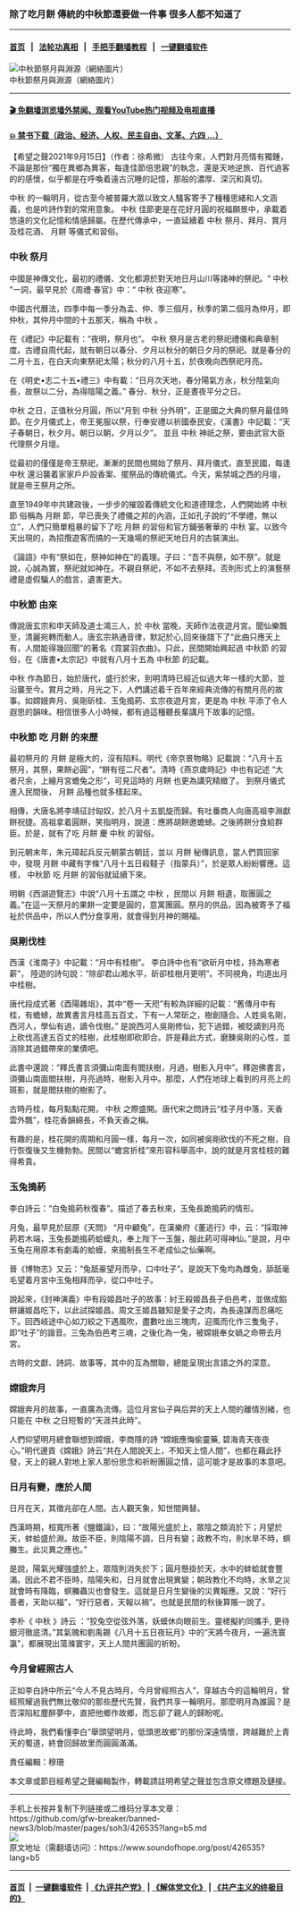 ### 除了吃月餅 傳統的中秋節還要做一件事 很多人都不知道了
------------------------

#### [首页](https://github.com/gfw-breaker/banned-news3/blob/master/README.md) &nbsp;&nbsp;|&nbsp;&nbsp; [法轮功真相](https://github.com/begood0513/basic/blob/master/README.md)  &nbsp;&nbsp;|&nbsp;&nbsp; [手把手翻墙教程](https://github.com/gfw-breaker/guides/wiki)  &nbsp;&nbsp;|&nbsp;&nbsp; [一键翻墙软件](https://github.com/gfw-breaker/nogfw/blob/master/README.md)  



<div><img alt="中秋節祭月與淵源（網絡圖片）" src="https://img.soundofhope.org/2020-09/25-1601283525264.jpg"/>
<br/><figcaption class="caption">
 中秋節祭月與淵源（網絡圖片）
</figcaption></div><hr/>

#### [ 🎬  免翻墙浏览墙外禁闻、观看YouTube热门视频及电视直播](https://github.com/gfw-breaker/HelloWorld)

#### [ 💥  禁书下载（政治、经济、人权、民主自由、文革、六四 ...）](https://github.com/gfw-breaker/books/blob/master/README.md)

<div><div class="Content__Wrapper sc-1bvya0-0 grZQxZ">
 <p class="meta-top">
  <span class="meta">
   【希望之聲2021年9月15日】（作者：徐希微）
  </span>
  古往今來，人們對月亮情有獨鍾，不論是那份“獨在異鄉為異客，每逢佳節倍思親”的執念，還是天地逆旅、百代過客的的感懷，似乎都是在呼喚着遠古沉睡的記憶，那般的濃厚、深沉和真切。
 </p>
 <p>
  <ok href="/term/64149?lang=b5">
   中秋
  </ok>
  的一輪明月，從古至今被普羅大眾以致文人騷客寄予了種種思緒和人文涵義，也是吟詩作對的常用意象。
  <ok href="/term/64149?lang=b5">
   中秋
  </ok>
  佳節更是在花好月圓的祝福願景中，承載着悠遠的文化記憶和情感歸屬。在歷代傳承中，一直延續着
  <ok href="/term/64149?lang=b5">
   中秋
  </ok>
  祭月、拜月、賞月及桂花酒、
  <ok href="/term/6647?lang=b5">
   月餅
  </ok>
  等儀式和習俗。
 </p>
 <h3>
  <ok href="/term/64149?lang=b5">
   中秋
  </ok>
  祭月
 </h3>
 <p>
  中國是神傳文化，最初的禮儀、文化都源於對天地日月山川等諸神的祭祀。“
  <ok href="/term/64149?lang=b5">
   中秋
  </ok>
  ”一詞，最早見於《周禮·春官》中：“
  <ok href="/term/64149?lang=b5">
   中秋
  </ok>
  夜迎寒”。
 </p>
 <p>
  中國古代曆法，四季中每一季分為孟、仲、季三個月，秋季的第二個月為仲月，即仲秋，其仲月中間的十五那天，稱為
  <ok href="/term/64149?lang=b5">
   中秋
  </ok>
  。
 </p>
 <p>
  在《禮記》中記載有：“夜明，祭月也”。
  <ok href="/term/64149?lang=b5">
   中秋
  </ok>
  祭月是古老的祭祀禮儀和典章制度。古禮自周代起，就有朝日以春分、夕月以秋分的朝日夕月的祭祀。就是春分的二月十五，在白天向東祭祀太陽；秋分的八月十五，於夜晚向西祭祀月亮。
 </p>
 <p>
  在《明史•志二十五•禮三》中有載：“日月次天地，春分陽氣方永，秋分陰氣向長，故祭以二分，為得陰陽之義。” 春分、秋分，正是晝夜平分之日。
 </p>
 <p>
  <ok href="/term/64149?lang=b5">
   中秋
  </ok>
  之日，正值秋分月圓，所以“月到
  <ok href="/term/64149?lang=b5">
   中秋
  </ok>
  分外明”，正是國之大典的祭月最佳時節。在夕月儀式上，帝王冕服以祭，行奉安禮以祈國泰民安，《漢書》中記載：“天子春朝日，秋夕月。朝日以朝，夕月以夕”。 並且
  <ok href="/term/64149?lang=b5">
   中秋
  </ok>
  神祇之祭，要由武官大臣代理祭夕月壇。
 </p>
 <p>
  從最初的僅僅是帝王祭祀，漸漸的民間也開始了祭月、拜月儀式，直至民國，每逢
  <ok href="/term/64149?lang=b5">
   中秋
  </ok>
  還沿襲着家家戶戶設香案、擺祭品的傳統儀式。今天，紫禁城之西的月壇，就是帝王祭月之所。
 </p>
 <p>
  直至1949年中共建政後，一步步的摧毀着傳統文化和道德理念，人們開始將
  <ok href="/term/6646?lang=b5">
   中秋節
  </ok>
  俗稱為
  <ok href="/term/6647?lang=b5">
   月餅
  </ok>
  節，早已喪失了禮儀之邦的內涵，正如孔子說的“不學禮，無以立”，人們只簡單粗暴的留下了吃
  <ok href="/term/6647?lang=b5">
   月餅
  </ok>
  的習俗和官方鋪張奢華的
  <ok href="/term/64149?lang=b5">
   中秋
  </ok>
  宴。以致今天出現的，為招攬遊客而搞的一天幾場的祭祀天地日月的古裝演出。
 </p>
 <p>
  《論語》中有“祭如在，祭神如神在”的義理。子曰：“吾不與祭，如不祭”。就是說，心誠為實，祭祀就如神在。不親自祭祀，不如不去祭拜。否則形式上的演藝祭禮是虛假騙人的戲言，遺害更大。
 </p>
 <h3>
  <ok href="/term/6646?lang=b5">
   中秋節
  </ok>
  由來
 </h3>
 <p>
  傳說唐玄宗和申天師及道士鴻三人，於
  <ok href="/term/64149?lang=b5">
   中秋
  </ok>
  當晚，天師作法夜遊月宮。聞仙樂飄至，清麗宛轉而動人。唐玄宗熟通音律，默記於心,回來後譜下了“此曲只應天上有，人間能得幾回聞”的著名《霓裳羽衣曲》。只此，民間開始興起過
  <ok href="/term/6646?lang=b5">
   中秋節
  </ok>
  的習俗，在《唐書•太宗記》中就有八月十五為
  <ok href="/term/6646?lang=b5">
   中秋節
  </ok>
  的記載。
 </p>
 <p>
  <ok href="/term/64149?lang=b5">
   中秋
  </ok>
  作為節日，始於唐代，盛行於宋，到明清時已經近似過大年一樣的大節，並沿襲至今。賞月之時，月光之下，人們講述着千百年來經典流傳的有關月亮的故事。如嫦娥奔月、吳剛斫桂、玉兔搗葯、玄宗夜遊月宮，更是為
  <ok href="/term/64149?lang=b5">
   中秋
  </ok>
  平添了令人遐思的韻味。相信很多人小時候，都有過這種聽長輩講月下故事的記憶。
 </p>
 <h3>
  <ok href="/term/6646?lang=b5">
   中秋節
  </ok>
  吃
  <ok href="/term/6647?lang=b5">
   月餅
  </ok>
  的來歷
 </h3>
 <p>
  最初祭月的
  <ok href="/term/6647?lang=b5">
   月餅
  </ok>
  是極大的，沒有陷料。明代《帝京景物略》記載說：“八月十五祭月，其祭，果餅必圓”，“餅有徑二尺者”。清時《燕京歲時記》中也有記述 “大者尺余，上繪月宮蟾兔之形”，可見這時的
  <ok href="/term/6647?lang=b5">
   月餅
  </ok>
  也更為講究精緻了。 到祭月儀式進入民間後，
  <ok href="/term/6647?lang=b5">
   月餅
  </ok>
  品種也就多樣起來。
 </p>
 <p>
  相傳，大唐名將李靖征討匈奴，於八月十五凱旋而歸。有吐番商人向唐高祖李淵獻餅祝捷。高祖拿着圓餅，笑指明月，說道：應將胡餅邀蟾蜍。之後將餅分食給群臣。於是，就有了吃
  <ok href="/term/6647?lang=b5">
   月餅
  </ok>
  慶
  <ok href="/term/64149?lang=b5">
   中秋
  </ok>
  的習俗。
 </p>
 <p>
  到元朝末年，朱元璋起兵反元朝蒙古朝廷，並以
  <ok href="/term/6647?lang=b5">
   月餅
  </ok>
  秘傳訊息，當人們買回家中，發現
  <ok href="/term/6647?lang=b5">
   月餅
  </ok>
  中藏有字條“八月十五日殺韃子（指蒙兵）”，於是眾人紛紛響應。這樣，
  <ok href="/term/6646?lang=b5">
   中秋節
  </ok>
  吃
  <ok href="/term/6647?lang=b5">
   月餅
  </ok>
  的習俗就延續下來。
 </p>
 <p>
  明朝《西湖遊覽志》中說“八月十五謂之
  <ok href="/term/64149?lang=b5">
   中秋
  </ok>
  ，民間以
  <ok href="/term/6647?lang=b5">
   月餅
  </ok>
  相遺，取團圓之義。”在這一天祭月的果餅一定要是圓的，意寓團圓。祭月的供品，因為被寄予了福祉於供品中，所以人們分食享用，就會得到月神的賜福。
 </p>
 <h3>
  吳剛伐桂
 </h3>
 <p>
  西漢《淮南子》中記載：“月中有桂樹”。 李白詩中也有“欲斫月中桂，持為寒者薪”， 陸遊的詩句說：“除卻君山湘水平，斫卻桂樹月更明”。不同視角，均道出月中桂樹。
 </p>
 <p>
  唐代段成式著《酉陽雜俎》，其中“卷一·天咫”有較為詳細的記載：“舊傳月中有桂，有蟾蜍，故異書言月桂高五百丈，下有一人常斫之，樹創隨合。人姓吳名剛，西河人，學仙有過，謫令伐樹。” 是說西河人吳剛修仙，犯下過錯，被貶謫到月亮上砍伐高達五百丈的桂樹，此桂樹即砍即合。許是藉此方式，磨鍊吳剛的心性，並消除其過錯帶來的業債吧。
 </p>
 <p>
  此書中還說：“釋氏書言須彌山南面有閻扶樹，月過，樹影入月中”。釋迦佛書言，須彌山南面閻扶樹，月亮過時，樹影入月中。那麼，人們在地球上看到的月亮上的斑影，就是閻扶樹的樹影了。
 </p>
 <p>
  古時丹桂，每月點點花開，
  <ok href="/term/64149?lang=b5">
   中秋
  </ok>
  之際盛開。唐代宋之問詩云“桂子月中落，天香雲外飄”，桂花香韻綿長，不負天香之稱。
 </p>
 <p>
  有趣的是，桂花開的周期和月圓一樣，每月一次，如同被吳剛砍伐的不死之樹，自行恢復後又生機勃勃。民間以“蟾宮折桂”來形容科舉高中，說的就是月宮桂枝的難得希貴。
 </p>
 <h3>
  玉兔搗葯
 </h3>
 <p>
  李白詩云：“白兔搗葯秋復春”。描述了春去秋來，玉兔長跪搗葯的情形。
 </p>
 <p>
  月兔，最早見於屈原《天問》 “月中顧兔”，在漢樂府《董逃行》中，云：“採取神葯若木端，玉兔長跪搗葯蛤蟆丸，奉上陛下一玉盤，服此葯可得神仙。”是說，月中玉兔在用原本有劇毒的蛤蟆，來搗制長生不老成仙之仙藥啊。
 </p>
 <p>
  晉《博物志》又云：“兔舐豪望月而孕，口中吐子”。是說天下兔均為雌兔，舔舐毫毛望着月宮中玉兔相拜而孕，從口中吐子。
 </p>
 <p>
  說起來，《封神演義》中有段姬昌吐子的故事：紂王殺姬昌長子伯邑考，並做成餡餅讓姬昌吃下，以此試探姬昌。周文王姬昌雖知是愛子之肉，為長遠謀而忍痛吃下。回西岐途中心如刀絞之下遇風吹，盡數吐出三塊肉，迎風而化作三隻兔子，即“吐子”的諧音。三兔為伯邑考三魂，之後化為一兔，被嫦娥奉女媧之命帶去月宮。
 </p>
 <p>
  古時的文獻、詩詞、故事等，其中的互為關聯，總能呈現出言語之外的深意。
 </p>
 <h3>
  嫦娥奔月
 </h3>
 <p>
  嫦娥奔月的故事，一直廣為流傳。這位月宮仙子與后羿的天上人間的離情別緒，也只能在
  <ok href="/term/64149?lang=b5">
   中秋
  </ok>
  之日短暫的“天涯共此時”。
 </p>
 <p>
  人們仰望明月總會聯想到嫦娥，李商隱的詩 “嫦娥應悔偷靈藥, 碧海青天夜夜心。”明代邊貢《嫦娥》詩云“共在人間說天上，不知天上憶人間”，也都在藉此抒發，天上的親人對地上家人那份思念和祈盼團圓之情，這可能才是故事的本意吧。
 </p>
 <h3>
  日月有變，應於人間
 </h3>
 <p>
  日月在天，其徵兆卻在人間。古人觀天象，知世間興替。
 </p>
 <p>
  西漢時期，桓寬所著《鹽鐵論》，曰：“故陽光盛於上，眾陰之類消於下；月望於天，蚌蛤盛於淵。故臣不臣，則陰陽不調，日月有變；政教不均，則水旱不時，螟螣生。此災異之應也。”
 </p>
 <p>
  是說，陽氣光耀強盛於上，眾陰則消失於下；圓月懸掛於天，水中的蚌蛤就會豐滿。因此不君不臣時，陰陽失和，日月就會出現異變；朝政教化不均時，水旱之災就會時有降臨，螟螣蟲災也會發生。這就是日月生變後的災異報應。又說：“好行善者，天助以福”，“好行惡者，天報以禍”。也就是民間的秋後算賬一說了。
 </p>
 <p>
  李朴《
  <ok href="/term/64149?lang=b5">
   中秋
  </ok>
  》詩云 ：“狡兔空從弦外落，妖蟆休向眼前生。靈槎擬約同攜手, 更待銀河徹底清。”其氣魄和劉禹錫《八月十五日夜玩月》中的“天將今夜月，一遍洗寰瀛”，都展現出蕩滌寰宇，天上人間共團圓的祈盼。
 </p>
 <h3>
  今月曾經照古人
 </h3>
 <p>
  正如李白詩中所云“今人不見古時月，今月曾經照古人”，穿越古今的這輪明月，曾經照耀過我們無比敬仰的那些歷代先賢，我們共享一輪明月。那麼明月為誰圓？是否深陷紅塵醉夢中，直把他鄉作故鄉，而忘卻了親人的歸盼呢。
 </p>
 <p>
  待此時，我們看懂李白“舉頭望明月，低頭思故鄉”的那份深遠情懷，跨越難於上青天的蜀道，終會回歸故里而圓圓滿滿。
 </p>
 <p class="meta-btm">
  責任編輯：穆珊
 </p>
 <p class="meta-btm">
  本文章或節目經希望之聲編輯製作，轉載請註明希望之聲並包含原文標題及鏈接。
 </p>
</div>
</div>
<hr/>
手机上长按并复制下列链接或二维码分享本文章：<br/>
https://github.com/gfw-breaker/banned-news3/blob/master/pages/soh3/426535?lang=b5.md <br/>
<a href='https://github.com/gfw-breaker/banned-news3/blob/master/pages/soh3/426535?lang=b5.md'><img src='https://github.com/gfw-breaker/banned-news3/blob/master/pages/soh3/426535?lang=b5.md.png'/></a> <br/>
原文地址（需翻墙访问）：https://www.soundofhope.org/post/426535?lang=b5


------------------------
#### [首页](https://github.com/gfw-breaker/banned-news3/blob/master/README.md) &nbsp;|&nbsp; [一键翻墙软件](https://github.com/gfw-breaker/nogfw/blob/master/README.md) &nbsp;| [《九评共产党》](https://github.com/gfw-breaker/9ping.md/blob/master/README.md#九评之一评共产党是什么) | [《解体党文化》](https://github.com/gfw-breaker/jtdwh.md/blob/master/README.md) | [《共产主义的终极目的》](https://github.com/gfw-breaker/gczydzjmd.md/blob/master/README.md)


<img src='http://gfw-breaker.win/banned-news3/pages/soh3/426535?lang=b5.md' width='0px' height='0px'/>